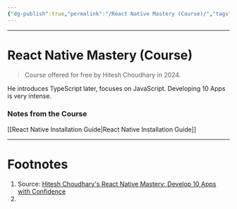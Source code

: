 ```yaml
---
{"dg-publish":true,"permalink":"/React Native Mastery (Course)/","tags":["coding"]}
---
```



---
# React Native Mastery (Course)
> Course offered for free by Hitesh Choudhary in 2024. 

He introduces TypeScript later, focuses on JavaScript.
Developing 10 Apps is very intense.

### Notes from the Course
[[React Native Installation Guide\|React Native Installation Guide]]


---
# Footnotes
1. Source: [Hitesh Choudhary's React Native Mastery: Develop 10 Apps with Confidence](https://youtube.com/playlist?list=PLRAV69dS1uWSjBBJ-egNNOd4mdblt1P4c&feature=shared)
2. 